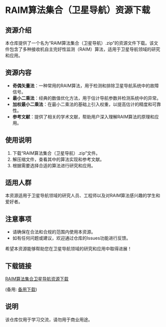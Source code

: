 # RAIM算法集合（卫星导航）资源下载

## 资源介绍

本仓库提供了一个名为“RAIM算法集合（卫星导航）.zip”的资源文件下载。该文件包含了多种接收机自主完好性监测（RAIM）算法，适用于卫星导航领域的研究和应用。

## 资源内容

- **奇偶矢量法**：一种常用的RAIM算法，用于检测和排除卫星导航系统中的故障信号。
- **最小二乘法**：经典的数值优化方法，用于估计导航参数并检测系统中的异常。
- **加权最小二乘法**：在最小二乘法的基础上引入权重，以提高估计的精度和可靠性。
- **参考文献**：提供了相关的学术文献，帮助用户深入理解RAIM算法的原理和应用。

## 使用说明

1. 下载“RAIM算法集合（卫星导航）.zip”文件。
2. 解压缩文件，查看其中的算法实现和参考文献。
3. 根据需要选择合适的算法进行研究和应用。

## 适用人群

本资源适用于卫星导航领域的研究人员、工程师以及对RAIM算法感兴趣的学生和爱好者。

## 注意事项

- 请确保在合法和合规的范围内使用本资源。
- 如有任何问题或建议，欢迎通过仓库的Issues功能进行反馈。

希望本资源能够帮助您在卫星导航领域的研究和应用中取得进展！

## 下载链接
[RAIM算法集合卫星导航资源下载](https://pan.quark.cn/s/eff3582b48f0) 

(备用: [备用下载](https://pan.baidu.com/s/1KFbg0xkR_MRjeY_ZY7Lgkw?pwd=1234))

## 说明

该仓库仅用于学习交流，请勿用于商业用途。
